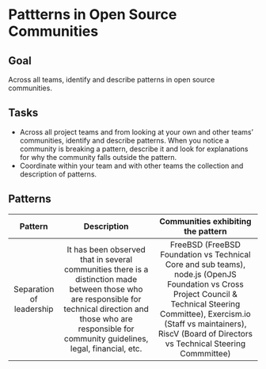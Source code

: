 # Pattterns in Open Source Communities

## Goal
Across all teams, identify and describe patterns in open source communities.

## Tasks
- Across all project teams and from looking at your own and other teams’ communities, identify and describe patterns. When you notice a community is breaking a pattern, describe it and look for explanations for why the community falls outside the pattern.
- Coordinate within your team and with other teams the collection and description of patterns.

## Patterns
| Pattern | Description | Communities exhibiting the pattern |
| :-----: | :-----:     | :-----:                            |
| Separation of leadership | It has been observed that in several communities there is a distinction made between those who are responsible for technical direction and those who are responsible for community guidelines, legal, financial, etc.  | FreeBSD (FreeBSD Foundation vs Technical Core and sub teams), node.js (OpenJS Foundation vs Cross Project Council & Technical Steering Committee), Exercism.io (Staff vs maintainers), RiscV (Board of Directors vs Technical Steering Commmittee) |
